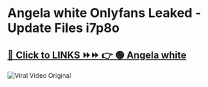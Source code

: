 
 # Angela white Onlyfans Leaked - Update Files i7p8o

## <h2><a href="https://clipsfans.com/Angela_white&ref=git">🔗 Click to LINKS ⏩⏩ 👉 🟢 Angela white </a></h2>

<a href="https://clipsfans.com/Angela_white&ref=git" rel="nofollow" data-target="animated-image.originalLink"><img src="https://i.ibb.co.com/xMMVF88/686577567.gif" alt="Viral Video Original" style="max-width: 100%; display: inline-block;" data-target="animated-image.originalImage"></a>

